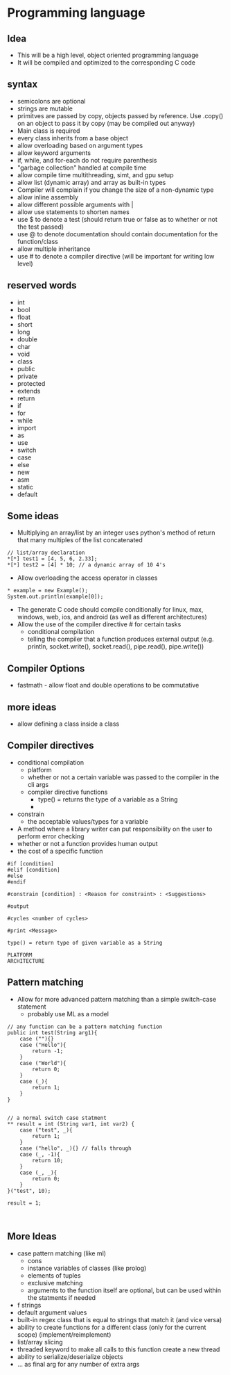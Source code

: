 # Programming language

## Idea
-   This will be a high level, object oriented programming language
-   It will be compiled and optimized to the corresponding C code

## syntax
-   semicolons are optional
-   strings are mutable
-   primitves are passed by copy, objects passed by reference. Use .copy() on an object to pass it by copy (may be compiled out anyway)
-   Main class is required
-   every class inherits from a base object
-   allow overloading based on argument types
-   allow keyword arguments
-   if, while, and for-each do not require parenthesis
-   "garbage collection" handled at compile time
-   allow compile time multithreading, simt, and gpu setup
-   allow list (dynamic array) and array as built-in types
-   Compiler will complain if you change the size of a non-dynamic type
-   allow inline assembly
-   allow different possible arguments with |
-   allow use statements to shorten names
-   use $ to denote a test (should return true or false as to whether or not the test passed)
-   use @ to denote documentation should contain documentation for the function/class
-   allow multiple inheritance
-   use # to denote a compiler directive (will be important for writing low level)


## reserved words
-   int
-   bool
-   float
-   short
-   long
-   double
-   char
-   void
-   class
-   public
-   private
-   protected
-   extends
-   return
-   if
-   for
-   while
-   import
-   as
-   use
-   switch
-   case
-   else
-   new
-   asm
-   static
-   default


## Some ideas
-   Multiplying an array/list by an integer uses python's method of return that many multiples of the list concatenated
```
// list/array declaration
*[*] test1 = [4, 5, 6, 2.33];
*[*] test2 = [4] * 10; // a dynamic array of 10 4's
```
-   Allow overloading the access operator in classes
```
* example = new Example();
System.out.println(example[0]);
```
-   The generate C code should compile conditionally for linux, max, windows, web, ios, and android (as well as different architectures)
-   Allow the use of the compiler directive # for certain tasks
    - conditional compilation
    - telling the compiler that a function produces external output (e.g. println, socket.write(), socket.read(), pipe.read(), pipe.write())

## Compiler Options
-   fastmath - allow float and double operations to be commutative

## more ideas
-   allow defining a class inside a class

## Compiler directives
-   conditional compilation 
    - platform
    - whether or not a certain variable was passed to the compiler in the cli args
    - compiler directive functions
        - type() = returns the type of a variable as a String
        - 
-   constrain
    - the acceptable values/types for a variable
-   A method where a library writer can put responsibility on the user to perform error checking
-   whether or not a function provides human output
-   the cost of a specific function
```
#if [condition]
#elif [condition]
#else
#endif

#constrain [condition] : <Reason for constraint> : <Suggestions>

#output 

#cycles <number of cycles>

#print <Message>

type() = return type of given variable as a String

PLATFORM 
ARCHITECTURE

```


## Pattern matching
-   Allow for more advanced pattern matching than a simple switch-case statement
    - probably use ML as a model
```
// any function can be a pattern matching function
public int test(String arg1){
    case (""){}
    case ("Hello"){
        return -1;
    }
    case ("World"){
        return 0;
    }
    case (_){
        return 1;
    }
}


// a normal switch case statment
** result = int (String var1, int var2) {
    case ("test", _){
        return 1;
    }
    case ("hello", _){} // falls through
    case (_, -1){
        return 10;
    }
    case (_, _){
        return 0;
    }
}("test", 10);

result = 1;



```

## More Ideas
-   case pattern matching (like ml)
    - cons
    - instance variables of classes (like prolog)
    - elements of tuples
    - exclusive matching
    - arguments to the function itself are optional, but can be used within the statments if needed
-   f strings
-   default argument values
-   built-in regex class that is equal to strings that match it (and vice versa)
-   ability to create functions for a different class (only for the current scope) (implement/reimplement)
-   list/array slicing
-   threaded keyword to make all calls to this function create a new thread
-   ability to serialize/deserialize objects
-   ... as final arg for any number of extra args










